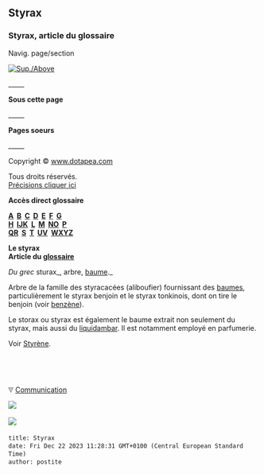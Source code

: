 ## Styrax
### Styrax, article du glossaire
 Navig. page/section

[![Sup./Above](_derived/up_cmp_themenoir010_up.gif)](s.html)

\_\_\_\_\_

**Sous cette page**

\_\_\_\_\_

**Pages soeurs**

\_\_\_\_\_

Copyright © www.dotapea.com

Tous droits réservés.  
[Précisions cliquer ici](droitscopie.html)

**Accès direct glossaire**

**[A](a.html)  [B](b.html)  [C](c.html)  [D](d.html)  [E](e.html)  [F](f.html)  [G](g.html)  
[H](h.html)  [IJK](ijk.html)  [L](l.html)  [M](m.html)  [NO](no.html)  [P](p.html)  
[QR](qr.html)  [S](s.html)  [T](t.html)  [UV](uv.html)  [WXYZ](wxyz.html)**

**Le styrax  
Article du [glossaire](glossaire.html)**

_Du grec_ sturax_, arbre, [baume](baume.html)._ 

Arbre de la famille des styracacées (aliboufier) fournissant des [baumes](styrax.html#baume), particulièrement le styrax benjoin et le styrax tonkinois, dont on tire le benjoin (voir [benzène](benzeneetbenjoin.html)).

Le storax ou styrax est également le baume extrait non seulement du styrax, mais aussi du [liquidambar](liquidambar.html). Il est notamment employé en parfumerie.

Voir [Styrène](styrene.html).



 

 ![](images/transparent122x1.gif)

![](images/flechebas.gif) [Communication](http://www.artrealite.com/annonceurs.htm) 

[![](https://cbonvin.fr/sites/regie.artrealite.com/visuels/campagne1.png)](index-2.html#20131014)

![](https://cbonvin.fr/sites/regie.artrealite.com/visuels/campagne2.png)
```
title: Styrax
date: Fri Dec 22 2023 11:28:31 GMT+0100 (Central European Standard Time)
author: postite
```
